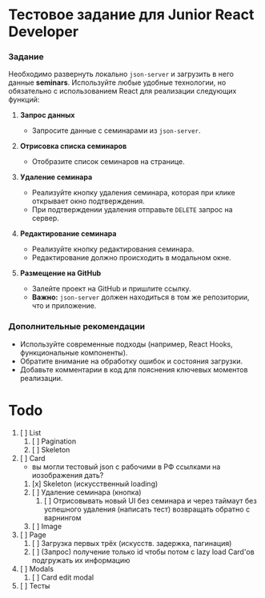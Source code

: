# Тестовое задание для Junior React Developer

### Задание

Необходимо развернуть локально `json-server` и загрузить в него данные **seminars**. Используйте любые удобные технологии, но обязательно с использованием React для реализации следующих функций:

1. **Запрос данных**

   - Запросите данные с семинарами из `json-server`.

2. **Отрисовка списка семинаров**

   - Отобразите список семинаров на странице.

3. **Удаление семинара**

   - Реализуйте кнопку удаления семинара, которая при клике открывает окно подтверждения.
   - При подтверждении удаления отправьте `DELETE` запрос на сервер.

4. **Редактирование семинара**

   - Реализуйте кнопку редактирования семинара.
   - Редактирование должно происходить в модальном окне.

5. **Размещение на GitHub**
   - Залейте проект на GitHub и пришлите ссылку.
   - **Важно:** `json-server` должен находиться в том же репозитории, что и приложение.

### Дополнительные рекомендации

- Используйте современные подходы (например, React Hooks, функциональные компоненты).
- Обратите внимание на обработку ошибок и состояния загрузки.
- Добавьте комментарии в код для пояснения ключевых моментов реализации.

# Todo

1. [ ] List
   1. [ ] Pagination
   2. [ ] Skeleton
2. [ ] Card
   - вы могли тестовый json с рабочими в РФ ссылками на иозображения дать?
   1. [x] Skeleton (искусственный loading)
   2. [ ] Удаление семинара (кнопка)
      1. [ ] Отрисовывать новый UI без семинара и через таймаут без успешного удаления (написать тест) возвращать обратно с варнингом
   3. [ ] Image
3. [ ] Page
   1. [ ] Загрузка первых трёх (искусств. задержка, пагинация)
   2. [ ] (Запрос) получение только id чтобы потом с lazy load Card'ов подгружать их информацию
4. [ ] Modals
   1. [ ] Card edit modal
5. [ ] Тесты
